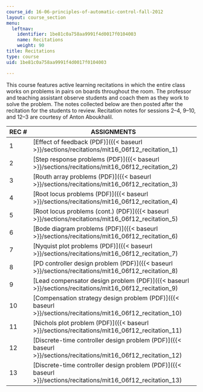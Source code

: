 ```yaml
---
course_id: 16-06-principles-of-automatic-control-fall-2012
layout: course_section
menu:
  leftnav:
    identifier: 1be81c0a758aa9991f4d0017f0104003
    name: Recitations
    weight: 90
title: Recitations
type: course
uid: 1be81c0a758aa9991f4d0017f0104003

---
```


This course features active learning recitations in which the entire class works on problems in pairs on boards throughout the room. The professor and teaching assistant observe students and coach them as they work to solve the problem. The notes collected below are then posted after the recitation for the students to review. Recitation notes for sessions 2–4, 9–10, and 12–3 are courtesy of Anton Aboukhalil.

| REC # | ASSIGNMENTS |
| --- | --- |
| 1 | [Effect of feedback (PDF)]({{< baseurl >}}/sections/recitations/mit16_06f12_recitation_1) |
| 2 | [Step response problems (PDF)]({{< baseurl >}}/sections/recitations/mit16_06f12_recitation_2) |
| 3 | [Routh array problems (PDF)]({{< baseurl >}}/sections/recitations/mit16_06f12_recitation_3) |
| 4 | [Root locus problems (PDF)]({{< baseurl >}}/sections/recitations/mit16_06f12_recitation_4) |
| 5 | [Root locus problems (cont.) (PDF)]({{< baseurl >}}/sections/recitations/mit16_06f12_recitation_5) |
| 6 | [Bode diagram problems (PDF)]({{< baseurl >}}/sections/recitations/mit16_06f12_recitation_6) |
| 7 | [Nyquist plot problems (PDF)]({{< baseurl >}}/sections/recitations/mit16_06f12_recitation_7) |
| 8 | [PD controller design problem (PDF)]({{< baseurl >}}/sections/recitations/mit16_06f12_recitation_8) |
| 9 | [Lead compensator design problem (PDF)]({{< baseurl >}}/sections/recitations/mit16_06f12_recitation_9) |
| 10 | [Compensation strategy design problem (PDF)]({{< baseurl >}}/sections/recitations/mit16_06f12_recitation_10) |
| 11 | [Nichols plot problem (PDF)]({{< baseurl >}}/sections/recitations/mit16_06f12_recitation_11) |
| 12 | [Discrete-time controller design problem (PDF)]({{< baseurl >}}/sections/recitations/mit16_06f12_recitation_12) |
| 13 | [Discrete-time controller design problem (PDF)]({{< baseurl >}}/sections/recitations/mit16_06f12_recitation_13)